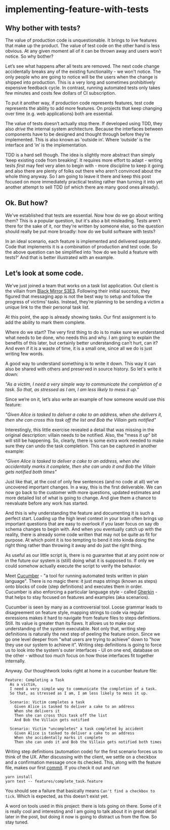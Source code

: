 # implementing-feature-with-tests

## Why bother with tests?

The value of production code is unquestionable. It brings to live features that make up the product. The value of test code on the other hand is less obvious. At any given moment all of it can be thrown away and users won't notice. So why bother?

Let’s see what happens after all tests are removed. The next code change accidentally breaks any of the existing functionality - we won't notice. The only people who are going to notice will be the users when the change is shipped into production. This is a very long and sometimes prohibitively expensive feedback cycle. In contrast, running automated tests only takes few minutes and costs few dollars of CI subscription.

To put it another way, if production code represents features, test code represents the ability to add more features. On projects that keep changing over time (e.g. web applications) both are essential.

The value of tests doesn’t actually stop there. If developed using TDD, they also _drive_ the internal system architecture. Because the interfaces between components have to be designed and thought through before they’re implemented. This is also known as 'outside in’. Where ‘outside' is the interface and ‘in’ is the implementation.

TDD is a hard sell though. The idea is slightly more abstract than simply ‘keep existing code from breaking’. It requires more effort to adapt - writing tests _first_ may feel very alien to begin with - more discipline to keep it going and also there are plenty of folks out there who aren’t convinced about the whole thing anyway. So I am going to leave it there and keep this post focused on more immediately practical testing rather than turning it into yet another attempt to sell TDD (of which there are many good ones already).

## Ok. But how?

We've established that tests are essential. Now how do we go about writing them? This is a popular question, but it's also a bit misleading. Tests aren't there for the sake of it, nor they're written by someone else, so the question should really be put more broadly: how do we build software with tests?

In an ideal scenario, each feature is implemented and delivered separately. Code that implements it is a combination of production and test code. So the above question can be simplified into 'how do we build a feature with tests?’ And that is better illustrated with an example.

## Let’s look at some code.

We've just joined a team that works on a task list application. Out client is the villain from [Black Mirror S3E3](http://www.imdb.com/title/tt5709230/). Following their initial success, they figured that messaging app is not the best way to setup and follow the progress of victims’ tasks. Instead, they’re planning to be sending a victim a unique link to the their personal task list.

At this point, the app is already showing tasks. Our first assignment is to add the ability to mark them complete.

Where do we start? The very first thing to do is to make sure we understand what needs to be done, who needs this and why. I am going to explain the benefits of this later, but certainly better understanding can’t hurt, can it? And even if it is a waste of time, it is a small one, since all we do is just writing few words.

A good way to understand something is to write it down. This way it can also be shared with others and preserved in source history. So let's write it down:

_"As a victim, I need a very simple way to communicate the completion of a task. So that, as stressed as I am, I am less likely to mess it up."_

Since we’re on it, let’s also write an example of how someone would use this feature:

_"Given Alice is tasked to deliver a cake to an address, when she delivers it, then she can cross this task off the list and Bob the Villain gets notified"_

Interestingly, this little exercise revealed a detail that was missing in the original description: villain needs to be notified. Also, the "mess it up" bit will still be happening. So, clearly, there is some extra work needed to make sure they can undo the task completion. This can be captured in another example:

_"Given Alice is tasked to deliver a cake to an address, when she accidentally marks it complete, then she can undo it and Bob the Villain gets notified both times"_

Just like that, at the cost of only few sentences (and no code at all) we’ve uncovered important changes. In a way, this is the first deliverable. We can now go back to the customer with more questions, updated estimates and more detailed list of what is going to change. And give them a chance to reevaluate before any work has started.

And this is why understanding the feature and documenting it is such a perfect start. Loading up the high level context in your brain often brings up important questions that are easy to overlook if you laser focus on say db schema changes to begin with. And when you eventually catch up with the reality, there is already some code written that may not be quite as fit for purpose. At which point it is too tempting to bend it into kinda doing the right thing rather than throwing it away and do just the right thing.

As useful as our little script is, there is no guarantee that at any point now or in the future our system is (still) doing what it is supposed to. If only we could somehow actually execute the script to verify the behavior.

Meet [Cucumber](https://github.com/cucumber/cucumber-js) - "a tool for running automated tests written in plain language". There is no magic there: it just maps strings (known as steps) onto blocks of code (step definitions) and executes them in order. Cucumber is also enforcing a particular language style - called [Gherkin](https://github.com/cucumber/cucumber/wiki/Gherkin) - that helps to stay focused on features and examples (aka scenarios).

Cucumber is seen by many as a controversial tool. Loose grammar leads to disagreement on feature style, mapping strings to code via regular exressions makes it hard to navigate from feature files to steps definitions. Still. Its value is greater than its flaws. It allows us to make our understanding of the system executable. Not only that, writing step definitions is naturally the next step of peeling the feature onion. Since we go one level deeper from "what users are trying to achieve" down to "how they use our system to achieve it". Writing step definitions is going to force us to look into the system's outer interfaces - UI on one end, database on the other - without too much focus on how those interfaces fit together internally.

Anyway. Our thoughtwork looks right at home in a cucumber feature file:

```cucumber
Feature: Completing a Task
  As a victim,
  I need a very simple way to communicate the completion of a task.
  So that, as stressed as I am, I am less likely to mess it up.
    
  Scenario: Victim completes a task
    Given Alice is tasked to deliver a cake to an address
    When she delivers it
    Then she can cross this task off the list
    And Bob the Villain gets notified
  
  Scenario: Victim "uncompletes" a task completed by accident
    Given Alice is tasked to deliver a cake to an address
    When she accidentally marks it complete
    Then she can undo it and Bob the Villain gets notified both times
```

Writing step definitions (automation code) for the first scenario forces us to think of the UX. After discussing with the client, we settle on a checkbox and a confirmation message once its checked.
This, along with the feature file, makes our first [commit](9d38e2aeba0819cbe4b9328ff4e039c9fcd99cac). If you check it out and run

```
yarn install
yarn test -- features/complete_task.feature
```

You should see a failure that basically means `Can't find a checkbox to tick`. Which is expected, as this doesn't exist yet.

A word on tools used in this project: there is lots going on there. Some of it is really cool and interesting and I am going to talk about it in great detail later in the post, but doing it now is going to distract us from the flow. So stay tuned.
